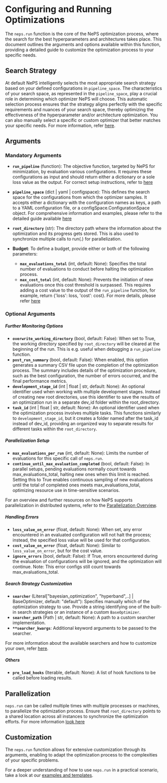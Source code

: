 # Configuring and Running Optimizations

The `neps.run` function is the core of the NePS optimization process, where the search for the best hyperparameters
and architectures takes place. This document outlines the arguments and options available within this function,
providing a detailed guide to customize the optimization process to your specific needs.

## Search Strategy
At default NePS intelligently selects the most appropriate search strategy based on your defined configurations in
`pipeline_space`.
The characteristics of your search space, as represented in the `pipeline_space`, play a crucial role in determining
which optimizer NePS will choose. This automatic selection process ensures that the strategy aligns perfectly
with the specific requirements and nuances of your search space, thereby optimizing the effectiveness of the
hyperparameter and/or architecture optimization. You can also manually select a specific or custom optimizer that better
matches your specific needs. For more information, refer [here](https://automl.github.io/neps/latest/optimizers).

## Arguments

### Mandatory Arguments
- **`run_pipeline`** (function): The objective function, targeted by NePS for minimization, by evaluation various
  configurations. It requires these configurations as input and should return either a dictionary or a sole loss
  value as the
output. For correct setup instructions, refer to [here](https://automl.github.io/neps/latest/run_pipeline)
- **`pipeline_space`** (dict | yaml | configspace): This defines the search space for the configurations from which the
  optimizer samples. It accepts either a dictionary with the configuration names as keys, a path to a YAML
  configuration file, or a configSpace.ConfigurationSpace object. For comprehensive information and examples,
  please refer to the detailed guide available [here](https://automl.github.io/neps/latest/pipeline_space)

- **`root_directory`** (str): The directory path where the information about the optimization and its progress gets
  stored. This is also used to synchronize multiple calls to run(.) for parallelization.

- **Budget**:
To define a budget, provide either or both of the following parameters:

    - **`max_evaluations_total`** (int, default: None): Specifies the total number of evaluations to conduct before
      halting the optimization process.
    - **`max_cost_total`** (int, default: None): Prevents the initiation of new evaluations once this cost
      threshold is surpassed. This requires adding a cost value to the output of the `run_pipeline` function,
      for example, return {'loss': loss, 'cost': cost}. For more details, please refer
      [here](https://automl.github/io/neps/latest/run_pipeline)

### Optional Arguments
##### Further Monitoring Options
  - **`overwrite_working_directory`** (bool, default: False): When set to True, the working directory
    specified by
    `root_directory` will be
    cleared at the beginning of the run. This is e.g. useful when debugging a `run_pipeline` function.
  - **`post_run_summary`** (bool, default: False): When enabled, this option generates a summary CSV file
    upon the
    completion of the
    optimization process. The summary includes details of the optimization procedure, such as the best configuration,
    the number of errors occurred, and the final performance metrics.
  - **`development_stage_id`** (int | float | str, default: None): An optional identifier used when working with
    multiple development stages. Instead of creating new root directories, use this identifier to save the results
    of an optimization run in a separate dev_id folder within the root_directory.
  - **`task_id`** (int | float | str, default: None): An optional identifier used when the optimization process
    involves multiple tasks. This functions similarly to `development_stage_id`, but it creates a folder named
    after the task_id instead of dev_id, providing an organized way to separate results for different tasks within
    the `root_directory`.
##### Parallelization Setup
  - **`max_evaluations_per_run`** (int, default: None): Limits the number of evaluations for this specific call of
    `neps.run`.
  - **`continue_until_max_evaluation_completed`** (bool, default: False): In parallel setups, pending evaluations
    normally count towards max_evaluations_total, halting new ones when this limit is reached. Setting this to
    True enables continuous sampling of new evaluations until the total of completed ones meets max_evaluations_total,
    optimizing resource use in time-sensitive scenarios.

For an overview and further resources on how NePS supports parallelization in distributed systems, refer to
the [Parallelization Overview](#parallelization).
##### Handling Errors
  - **`loss_value_on_error`** (float, default: None): When set, any error encountered in an evaluated configuration
    will not halt the process; instead, the specified loss value will be used for that configuration.
  - **`cost_value_on_error`** (float, default: None): Similar to `loss_value_on_error`, but for the cost value.
  - **`ignore_errors`** (bool, default: False): If True, errors encountered during the evaluation of configurations
    will be ignored, and the optimization will continue. Note: This error configs still count towards
    max_evaluations_total.
##### Search Strategy Customization
  - **`searcher`** (Literal["bayesian_optimization", "hyperband",..] | BaseOptimizer, default: "default"): Specifies
    manually which of the optimization strategy to use. Provide a string identifying one of the built-in
    search strategies or an instance of a custom `BaseOptimizer`.
  - **`searcher_path`** (Path | str, default: None): A path to a custom searcher implementation.
  - **`**searcher_kwargs`**: Additional keyword arguments to be passed to the searcher.

  For more information about the available searchers and how to customize your own, refer
[here](https://automl.github.io/neps/latest/optimizers).
##### Others
  - **`pre_load_hooks`** (Iterable, default: None): A list of hook functions to be called before loading results.

## Parallelization

`neps.run` can be called multiple times with multiple processes or machines, to parallelize the optimization process.
Ensure that `root_directory` points to a shared location across all instances to synchronize the optimization efforts.
For more information [look here](https://automl.github.io/neps/latest/parallelization)

## Customization

The `neps.run` function allows for extensive customization through its arguments, enabling to adapt the
optimization process to the complexities of your specific problems.

For a deeper understanding of how to use `neps.run` in a practical scenario, take a look at our
[examples and templates](https://github.com/automl/neps/tree/master/neps_examples).

